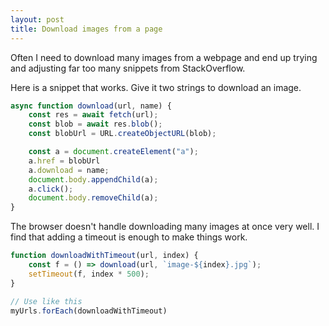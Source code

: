 ```yaml
---
layout: post
title: Download images from a page
---
```


Often I need to download many images from a webpage and end up trying and adjusting far too many snippets from StackOverflow.

Here is a snippet that works. Give it two strings to download an image.

``` javascript
async function download(url, name) {
    const res = await fetch(url);
    const blob = await res.blob();
    const blobUrl = URL.createObjectURL(blob);

    const a = document.createElement("a");
    a.href = blobUrl
    a.download = name;
    document.body.appendChild(a);
    a.click();
    document.body.removeChild(a);
}
```

The browser doesn't handle downloading many images at once very well. I find that adding a timeout is enough to make things work.

``` javascript
function downloadWithTimeout(url, index) {
    const f = () => download(url, `image-${index}.jpg`);
    setTimeout(f, index * 500);
}

// Use like this
myUrls.forEach(downloadWithTimeout)
```
